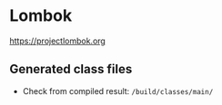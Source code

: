 # Lombok

https://projectlombok.org


## Generated class files

- Check from compiled result: `/build/classes/main/`
